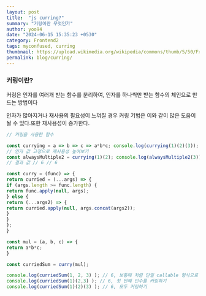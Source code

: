 ```yaml
---
layout: post
title:  "js curring?"
summary: "커링이란 무엇인가"
author: yoo94
date: "2024-06-15 15:35:23 +0530"
category: Frontend2
tags: myconfused, curring
thumbnail: https://upload.wikimedia.org/wikipedia/commons/thumb/5/50/Fxemoji_u2049.svg/255px-Fxemoji_u2049.svg.png
permalink: blog/curring/
---
```


### 커링이란?
커링은 인자를 여러개 받는 함수를 분리하여, 인자를 하나씩만 받는 함수의 체인으로 만드는 방법이다

인자가 많아지거나 재사용의 필요성이 느껴질 경우 커링 기법은 이와 같이 많은 도움이 될 수 있다.또한 재사용성이 증가한다.
```js
// 커링을 사용한 함수 

const currying = a => b => c => a*b*c; console.log(currying(1)(2)(3)); 
// 인자 값 고정으로 재사용성 높여보기 
const alwaysMultiple2 = currying(1)(2); console.log(alwaysMultiple2(3)); 
// 결과 값 // 6 // 6

```


```js
const curry = (func) => {
return curried = (...args) => {
if (args.length >= func.length) {
return func.apply(null, args);
} else {
return (...args2) => {
return curried.apply(null, args.concat(args2));
}
}
};
}

const mul = (a, b, c) => {
return a*b*c;
}

const curriedSum = curry(mul);

console.log(curriedSum(1, 2, 3) ); // 6, 보통때 처럼 단일 callable 형식으로 호출하기
console.log(curriedSum(1)(2,3) ); // 6, 첫 번째 인수를 커링하기
console.log(curriedSum(1)(2)(3) ); // 6, 모두 커링하기
```


